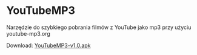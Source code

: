 # YouTubeMP3
Narzędzie do szybkiego pobrania filmów z YouTube jako mp3 przy użyciu youtube-mp3.org

Download: [YouTubeMP3-v1.0.apk](https://github.com/merskip/YouTubeMP3/releases/download/v1.0/YouTubeMP3-v1.0.apk)
